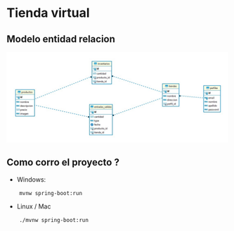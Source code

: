 # Tienda virtual

## Modelo entidad relacion
![Imagen modelo entidad relacion](./database/modelo_entidad_relacion.jpg)

## Como corro el proyecto ?

* Windows: 
```bash 
    mvnw spring-boot:run 
```
* Linux / Mac 
```bash
    ./mvnw spring-boot:run 
```
